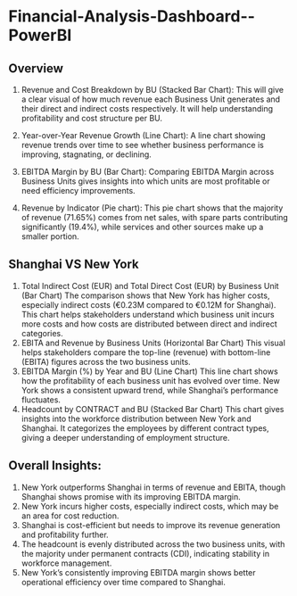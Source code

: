 # Financial-Analysis-Dashboard--PowerBI

## Overview

1. Revenue and Cost Breakdown by BU (Stacked Bar Chart):
This will give a clear visual of how much revenue each Business Unit generates and their direct and indirect costs respectively. It will help understanding profitability and cost structure per BU.

2. Year-over-Year Revenue Growth (Line Chart):
A line chart showing revenue trends over time to see whether business performance is improving, stagnating, or declining.

3. EBITDA Margin by BU (Bar Chart):
Comparing EBITDA Margin across Business Units gives insights into which units are most profitable or need efficiency improvements.

4. Revenue by Indicator (Pie chart):
This pie chart shows that the majority of revenue (71.65%) comes from      net sales, with spare parts contributing significantly (19.4%), while services and other sources make up a smaller portion.

## Shanghai VS New York

1. Total Indirect Cost (EUR) and Total Direct Cost (EUR) by Business Unit (Bar Chart)
The comparison shows that New York has higher costs, especially indirect costs (€0.23M compared to €0.12M for Shanghai). This chart helps stakeholders understand which business unit incurs more costs and how costs are distributed between direct and indirect categories.
2. EBITA and Revenue by Business Units (Horizontal Bar Chart)
This visual helps stakeholders compare the top-line (revenue) with bottom-line (EBITA) figures across the two business units.
3. EBITDA Margin (%) by Year and BU (Line Chart)
This line chart shows how the profitability of each business unit has evolved over time. New York shows a consistent upward trend, while Shanghai’s performance fluctuates.
4. Headcount by CONTRACT and BU (Stacked Bar Chart)
This chart gives insights into the workforce distribution between New York and Shanghai. It categorizes the employees by different contract types, giving a deeper understanding of employment structure.

## Overall Insights:

1. New York outperforms Shanghai in terms of revenue and EBITA, though Shanghai shows promise with its improving EBITDA margin.
2. New York incurs higher costs, especially indirect costs, which may be an area for cost reduction.
3. Shanghai is cost-efficient but needs to improve its revenue generation and profitability further.
4. The headcount is evenly distributed across the two business units, with the majority under permanent contracts (CDI), indicating stability in workforce management.
5. New York’s consistently improving EBITDA margin shows better operational efficiency over time compared to Shanghai.
